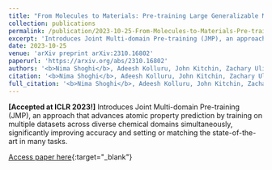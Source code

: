 ```yaml
---
title: "From Molecules to Materials: Pre-training Large Generalizable Models for Atomic Property Prediction"
collection: publications
permalink: /publication/2023-10-25-From-Molecules-to-Materials-Pre-training-Large-Generalizable-Models-for-Atomic-Property-Prediction
excerpt: 'Introduces Joint Multi-domain Pre-training (JMP), an approach that advances atomic property prediction by training on multiple datasets across diverse chemical domains simultaneously, significantly improving accuracy and setting or matching the state-of-the-art in many tasks.'
date: 2023-10-25
venue: 'arXiv preprint arXiv:2310.16802'
paperurl: 'https://arxiv.org/abs/2310.16802'
authors: '<b>Nima Shoghi</b>, Adeesh Kolluru, John Kitchin, Zachary Ulissi, C. Zitnick, Brandon Wood'
citation: '<b>Nima Shoghi</b>, Adeesh Kolluru, John Kitchin, Zachary Ulissi, C. Zitnick, Brandon Wood, arXiv preprint arXiv:2310.16802, 2023.'
full_citation: '<b>Nima Shoghi</b>, Adeesh Kolluru, John Kitchin, Zachary Ulissi, C. Zitnick, Brandon Wood, &quot;From Molecules to Materials: Pre-training Large Generalizable Models for Atomic Property Prediction.&quot; arXiv preprint arXiv:2310.16802, 2023.'
---
```

**[Accepted at ICLR 2023!]** Introduces Joint Multi-domain Pre-training (JMP), an approach that advances atomic property prediction by training on multiple datasets across diverse chemical domains simultaneously, significantly improving accuracy and setting or matching the state-of-the-art in many tasks.

[Access paper here](https://arxiv.org/abs/2310.16802){:target="_blank"}
